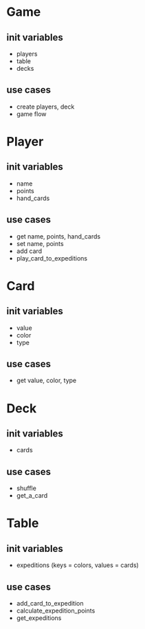 # Game
## init variables
- players
- table
- decks
## use cases
- create players, deck
- game flow 

# Player
## init variables
- name
- points
- hand_cards
## use cases
- get name, points, hand_cards
- set name, points
- add card
- play_card_to_expeditions

# Card
## init variables
- value
- color
- type
## use cases
- get value, color, type

# Deck
## init variables
- cards
## use cases
- shuffle
- get_a_card

# Table
## init variables
- expeditions (keys = colors, values = cards)
## use cases
- add_card_to_expedition
- calculate_expedition_points
- get_expeditions